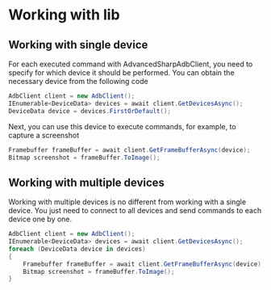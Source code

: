 # Working with lib

## Working with single device
For each executed command with AdvancedSharpAdbClient, you need to specify for which device it should be performed. You can obtain the necessary device from the following code
```csharp
AdbClient client = new AdbClient();
IEnumerable<DeviceData> devices = await client.GetDevicesAsync();
DeviceData device = devices.FirstOrDefault();
```

Next, you can use this device to execute commands, for example, to capture a screenshot
```csharp
Framebuffer frameBuffer = await client.GetFrameBufferAsync(device);
Bitmap screenshot = frameBuffer.ToImage();
```

## Working with multiple devices
Working with multiple devices is no different from working with a single device. You just need to connect to all devices and send commands to each device one by one.
```csharp
AdbClient client = new AdbClient();
IEnumerable<DeviceData> devices = await client.GetDevicesAsync();
foreach (DeviceData device in devices)
{
    Framebuffer frameBuffer = await client.GetFrameBufferAsync(device);
    Bitmap screenshot = frameBuffer.ToImage();
}
```